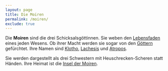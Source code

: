 ```yaml
---
layout: page
title: Die Moiren
permalink: /moiren/
exclude: true
---
```


Die **Moiren** sind die drei Schicksalsgöttinnen. Sie weben den [Lebensfaden](/lebensfaden/) eines jeden Wesens. Ob ihrer Macht werden sie sogar von den [Göttern](/goetter/) gefürchtet. Ihre Namen sind [Klotho](/klotho/), [Lachesis](/lachesis/) und [Atropos](/atropos/).

Sie werden dargestellt als drei Schwestern mit Heuschrecken-Scheren statt Händen. Ihre Heimat ist die [Insel der Moiren](/insel-der-moiren/).
